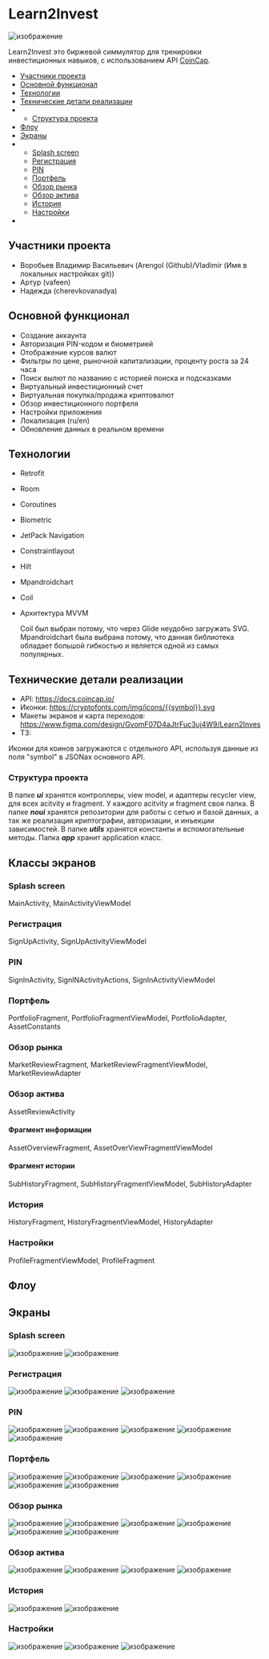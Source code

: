 # Learn2Invest
![изображение](https://github.com/vafeen/learn2Invest/assets/67644124/f07c5098-a7da-4cb9-8f0d-de59f0486e6c)

Learn2Invest это биржевой симмулятор для тренировки инвестиционных навыков, с использованием API [CoinCap](https://docs.coincap.io/). 

* [Участники проекта](#участники-проекта)
* [Основной функционал](#основной-функционал)
* [Технологии](#технологии)
* [Технические детали реализации](#технические-детали-реализации)
* * [Структура проекта](#структура-проекта)
* [Флоу](#флоу)
* [Экраны](#экраны)
* * [Splash screen](#splash-screen-1)
  * [Регистрация](#регистрация-1)
  * [PIN](#pin-1)
  * [Портфель](#портфель-1)
  * [Обзор рынка](#обзор-рынка-1)
  * [Обзор актива](#обзор-актива-1)
  * [История](#история-1)
  * [Настройки](#настройки-1)
* 

## Участники проекта 
* Воробьев Владимир Васильевич (Arengol (Github)/Vladimir (Имя в локальных настройках git))
* Артур (vafeen)
* Надежда (cherevkovanadya)

## Основной функционал 
* Создание аккаунта
* Авторизация PIN-кодом и биометрией
* Отображение курсов валют
* Фильтры по цене, рыночной капитализации, проценту роста за 24 часа
* Поиск вылют по названию с историей поиска и подсказками
* Виртуальный инвестиционный счет
* Виртуальная покупка/продажа криптовалют
* Обзор инвестиционного портфеля 
* Настройки приложения
* Локализация (ru/en)
* Обновление данных в реальном времени

## Технологии 
* Retrofit
* Room
* Coroutines
* Biometric
* JetPack Navigation
* Constraintlayout
* Hilt
* Mpandroidchart
* Coil
* Архитектура MVVM
  
  Coil был выбран потому, что через Glide неудобно загружать SVG. Mpandroidchart была выбрана потому, что данная библиотека обладает большой гибкостью и является одной из самых популярных. 

## Технические детали реализации 
* API: https://docs.coincap.io/
* Иконки: https://cryptofonts.com/img/icons/{{symbol}}.svg
* Макеты экранов и карта переходов: https://www.figma.com/design/GvomF07D4aJtrFuc3uj4W9/Learn2Inves
* ТЗ: 

Иконки для коинов загружаются с отдельного API, используя данные из поля "symbol" в JSONах основного API. 

### Структура проекта
В папке ***ui*** хранятся контроллеры, view model, и адаптеры recycler view, для всех acitvity и fragment. У каждого acitvity и fragment своя папка. В папке ***noui*** хранятся репозитории для работы с сетью и базой данных, а так же реализация криптографии, авторизации, и инъекции зависимостей. В папке ***utils*** хранятся константы и вспомогательные методы. Папка ***app*** хранит application класс. 

## Классы экранов 
### Splash screen
MainActivity, MainActivityViewModel

### Регистрация 
SignUpActivity, SignUpActivityViewModel

### PIN
SignInActivity, SignINActivityActions, SignInActivityViewModel

### Портфель 
PortfolioFragment, PortfolioFragmentViewModel, PortfolioAdapter, AssetConstants

### Обзор рынка
MarketReviewFragment, MarketReviewFragmentViewModel, MarketReviewAdapter

### Обзор актива 
AssetReviewActivity

#### Фрагмент информации 
AssetOverviewFragment, AssetOverViewFragmentViewModel

#### Фрагмент истории 
SubHistoryFragment, SubHistoryFragmentViewModel, SubHistoryAdapter

### История 
HistoryFragment, HistoryFragmentViewModel, HistoryAdapter

### Настройки 
ProfileFragmentViewModel, ProfileFragment

## Флоу

## Экраны 
### Splash screen 
![изображение](https://github.com/vafeen/learn2Invest/assets/67644124/1c703ee5-a52c-4f1e-8fa5-176525d22c26) ![изображение](https://github.com/vafeen/learn2Invest/assets/67644124/8286d67d-1099-411a-a880-2ef89818dc3f)

### Регистрация
![изображение](https://github.com/vafeen/learn2Invest/assets/67644124/382a3e6c-21ed-4848-a594-6184bee5910a) ![изображение](https://github.com/vafeen/learn2Invest/assets/67644124/0b9f64af-1292-4a46-b102-97eebd91cfa7)
![изображение](https://github.com/vafeen/learn2Invest/assets/67644124/0dbb0e48-48eb-40d1-b2fb-7e721a38e154)
 
### PIN 
![изображение](https://github.com/vafeen/learn2Invest/assets/67644124/7beb25cd-c7e3-44dc-bb41-bef1ee9c1158) ![изображение](https://github.com/vafeen/learn2Invest/assets/67644124/51e21825-28d5-4c84-b619-e845b39a1c0a)
![изображение](https://github.com/vafeen/learn2Invest/assets/67644124/37c4e029-e40a-4f0b-964e-7c76d29142af) ![изображение](https://github.com/vafeen/learn2Invest/assets/67644124/f4a885c4-b4e7-43f2-9d1b-b8f97af9deb1)
![изображение](https://github.com/vafeen/learn2Invest/assets/67644124/0318aefc-865a-4f24-a73c-0c217af5e050)

### Портфель 
![изображение](https://github.com/vafeen/learn2Invest/assets/67644124/3c1d2a71-f5bb-4afb-b1f3-b39d7336aed3) ![изображение](https://github.com/vafeen/learn2Invest/assets/67644124/e034f1ff-e798-4bd6-916d-305acc5a9982)
![изображение](https://github.com/vafeen/learn2Invest/assets/67644124/619aabbf-7405-46d4-8414-0ad47e3baea2) ![изображение](https://github.com/vafeen/learn2Invest/assets/67644124/ceb2d292-0785-4a8c-8a62-2e705826f90d)
![изображение](https://github.com/vafeen/learn2Invest/assets/67644124/d214be75-ea8a-4758-91fb-ad6f42aa3ae5) ![изображение](https://github.com/vafeen/learn2Invest/assets/67644124/2f89fe56-0d16-4e69-85de-86c0c12e1e16)


### Обзор рынка 
![изображение](https://github.com/vafeen/learn2Invest/assets/67644124/dd335e78-a446-4cc4-b4f3-84c3084bf21c) ![изображение](https://github.com/vafeen/learn2Invest/assets/67644124/e7cedad7-a257-4b04-b58d-76770a976c9e)
![изображение](https://github.com/vafeen/learn2Invest/assets/67644124/077aea76-8a4b-4aed-ac94-30088a4e613b) ![изображение](https://github.com/vafeen/learn2Invest/assets/67644124/fd7a8437-cf43-4010-b2f0-0d7217ccc436)
![изображение](https://github.com/vafeen/learn2Invest/assets/67644124/4516375e-1b2f-4cb4-83ef-24a4f62d0449) ![изображение](https://github.com/vafeen/learn2Invest/assets/67644124/f8aa83a1-44ed-42f4-acc2-6c8b7b219bf6)

### Обзор актива 
![изображение](https://github.com/vafeen/learn2Invest/assets/67644124/af6fc14c-67c8-4295-aa09-540499671618) ![изображение](https://github.com/vafeen/learn2Invest/assets/67644124/fb1e0f8a-0d99-4792-a829-d118f150ae35)
![изображение](https://github.com/vafeen/learn2Invest/assets/67644124/4eb58fba-775f-4e9e-85c4-c9bc3fb95238) ![изображение](https://github.com/vafeen/learn2Invest/assets/67644124/b34e801e-08d5-4a14-a7d5-775307e774d2)

### История 
![изображение](https://github.com/vafeen/learn2Invest/assets/67644124/4b41a24a-3a97-4566-b665-3f425a6c111b) ![изображение](https://github.com/vafeen/learn2Invest/assets/67644124/32252402-e5a5-4e88-aeb9-5013a4b624b3)

### Настройки 
![изображение](https://github.com/vafeen/learn2Invest/assets/67644124/d4d2f408-46e3-4ecf-9a99-410222f90c73) ![изображение](https://github.com/vafeen/learn2Invest/assets/67644124/350754fe-09be-464a-ba4b-63286b5df191)
![изображение](https://github.com/vafeen/learn2Invest/assets/67644124/c7522358-25b7-4051-a854-70779a106521)
















